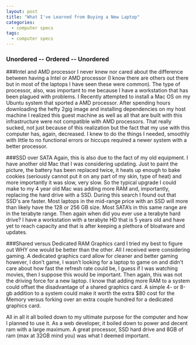 ```yaml
---
layout: post
title: "What I've Learned from Buying a New Laptop"
categories:
  - computer specs
tags:
  - computer specs
---
```


### Unordered -- Ordered -- Unordered
###Intel and AMD processor 
I never knew nor cared about the difference between having a Intel or AMD processor (I know there are others out there but in most of the laptops I have seen these were common).  The type of processor, also, was important to me because I have a workstation that has been plagued with problems. I Recently attempted to install a Mac OS on my Ubuntu system that sported a AMD processor. After spending hours downloading the hefty 2gig image and installing dependencies on my host machine I realized this guest machine as well as all that are built with this infrastructure were not compatible with AMD processors. That really sucked, not just because of this realization but the fact that my use with this computer has, again, decreased. I knew to do the things I needed, smoothly with little to no functional errors or hiccups required a newer system with a better processor.

###SSD over SATA 
Again, this is also due to the fact of my old equipment. I have another old Mac that I was considering updating. Just to paint the picture, the battery has been replaced twice, it heats up enough to bake cookies (seriously cannot put it on any part of my skin, type of heat) and more importantly it was slow, very slow.  So the typical upgrade I could make to my 4 year old Mac was adding more RAM and, importantly, replacing the hard drive with a SSD. During this search I found out that SSD's are faster. Most laptops in the mid-range price with an SSD will more than likely have the 128 or 256 GB size. Most SATA’s in this same range are in the terabyte range. Then again when did you ever use a terabyte hard drive? I have a workstation with a terabyte HD that is 5 years old and have yet to reach capacity and that is after keeping a plethora of bloatware and updates.

###Shared versus Dedicated RAM Graphics card
I tried my best to figure out WHY one would be better than the other. All I received were considering gaming. A dedicated graphics card allow for cleaner and better gaming however, I don’t game, I wasn’t looking for a laptop to game on and didn't care about how fast the refresh rate could be, I guess if I was watching movies, then I suppose this would be important. Then again, this was not the driving force for a new laptop. I know that adding more RAM to a system could offset the disadvantage of a shared graphics card. A simple 4- or 8-gb addition to a system could make it worth the extra $80 cost for the Memory versus forking over an extra couple hundred for a dedicated graphics card. 

All in all it all boiled down to my ultimate purpose for the computer and how I planned to use it. As a web developer, it boiled down to power and decent ram with a large maximum. A great processor, SSD hard drive and 8GB of ram (max at 32GB mind you) was what I deemed important. 

